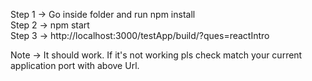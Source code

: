 Step 1 -> Go inside folder and run npm install <br>
Step 2 -> npm start <br>
Step 3 -> http://localhost:3000/testApp/build/?ques=reactIntro <br>

Note -> It should work. If it's not working pls check match your current application port with above Url.

